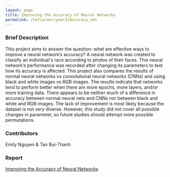 ```yaml
---
layout: page
title: Improving the Accuracy of Neural Networks
permalink: /nsfcareer/year3/Accuracy_net
---
```


### Brief Description

This project aims to answer the question: what are effective ways to improve a neural
network’s accuracy? A neural network was created to classify an individual's race according
to photos of their faces. This neural network’s performance was recorded after changing its
parameters to test how its accuracy is affected. This project also compares the results of
normal neural networks vs convolutional neural networks (CNNs) and using black and white
images vs RGB images. The results indicate that networks tend to perform better when there
are more epochs, more layers, and/or more training data. There appears to be neither much of
a difference in accuracy between normal neural nets and CNNs nor between black and white
and RGB images. The lack of improvement is most likely because the dataset is not very
diverse. However, this study did not cover all possible changes in parameter, so future studies
should attempt more possible permutations.

### Contributors

Emily Nguyen & Tan Bui-Thanh

### Report

[Improving the Accuracy of Neural Networks](/assets/figures/under_graduate_figures/Emily.pdf)
